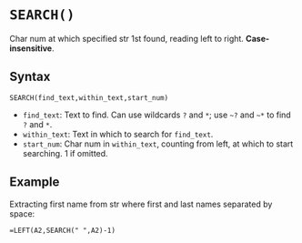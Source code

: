 # `SEARCH()`

Char num at which specified str 1st found, reading left to right. **Case-insensitive**.

## Syntax

```excel
SEARCH(find_text,within_text,start_num)
```

*	`find_text`: Text to find. Can use wildcards `?` and `*`; use `~?` and `~*` to find `?` and `*`.
* `within_text`: Text in which to search for `find_text`.
*	`start_num`: Char num in `within_text`, counting from left, at which to start searching. 1 if omitted.

## Example

Extracting first name from str where first and last names separated by space:

```excel
=LEFT(A2,SEARCH(" ",A2)-1)
```

